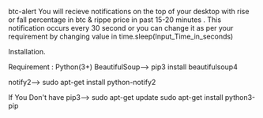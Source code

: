 btc-alert
You will recieve notifications on the top of your desktop with rise or fall percentage in btc & rippe price in past 15-20 minutes . This notification occurs every 30 second or you can change it as per your requirement by changing value in time.sleep(Input_Time_in_seconds)

Installation.

Requirement : Python(3+) BeautifulSoup--> pip3 install beautifulsoup4

notify2--> sudo apt-get install python-notify2

If You Don't have pip3--> sudo apt-get update sudo apt-get install python3-pip
